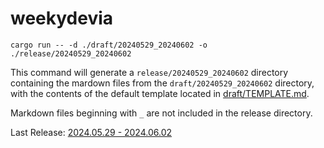 # weekydevia

```
cargo run -- -d ./draft/20240529_20240602 -o ./release/20240529_20240602
```

This command will generate a `release/20240529_20240602` directory containing
the mardown files from the `draft/20240529_20240602` directory, with the
contents of the default template located in
[draft/TEMPLATE.md](draft/TEMPLATE.md).

Markdown files beginning with `_` are not included in the release directory.

Last Release: [2024.05.29 - 2024.06.02](release/20240529_20240602/README.md)
